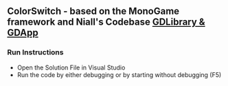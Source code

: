 ﻿## ColorSwitch - based on the MonoGame framework and Niall's Codebase [GDLibrary & GDApp](https://github.com/nmcguinness/GD3_3_Intro_To_MonoGame.git)

### Run Instructions
- Open the Solution File in Visual Studio
- Run the code by either debugging or by starting without debugging (F5)